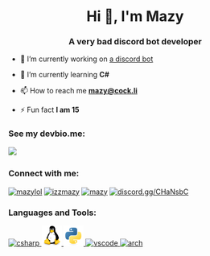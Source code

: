 <h1 align="center">Hi 👋, I'm Mazy</h1>
<h3 align="center">A very bad discord bot developer</h3>

- 🔭 I’m currently working on [a discord bot](https://discord.com/oauth2/authorize?client_id=882087510577139733&permissions=8&scope=bot%20applications.commands)

- 🌱 I’m currently learning **C#**

- 📫 How to reach me **mazy@cock.li**

- ⚡ Fun fact **I am 15**

### See my devbio.me:
[![](https://devbio.me/api/widget/mazy.png)](https://devbio.me/u/mazy)

<h3 align="left">Connect with me:</h3>
<p align="left">
<a href="https://twitter.com/mazylol" target="blank"><img align="center" src="https://raw.githubusercontent.com/rahuldkjain/github-profile-readme-generator/master/src/images/icons/Social/twitter.svg" alt="mazylol" height="30" width="40" /></a>
<a href="https://instagram.com/izzmazy" target="blank"><img align="center" src="https://raw.githubusercontent.com/rahuldkjain/github-profile-readme-generator/master/src/images/icons/Social/instagram.svg" alt="izzmazy" height="30" width="40" /></a>
<a href="https://www.youtube.com/c/mazy" target="blank"><img align="center" src="https://raw.githubusercontent.com/rahuldkjain/github-profile-readme-generator/master/src/images/icons/Social/youtube.svg" alt="mazy" height="30" width="40" /></a>
<a href="https://discord.gg/discord.gg/CHaNsbC" target="blank"><img align="center" src="https://raw.githubusercontent.com/rahuldkjain/github-profile-readme-generator/master/src/images/icons/Social/discord.svg" alt="discord.gg/CHaNsbC" height="30" width="40" /></a>
</p>

<h3 align="left">Languages and Tools:</h3>
<p align="left"> <a href="https://www.w3schools.com/cs/" target="_blank"> <img src="https://https://raw.githubusercontent.com/devicons/devicon/master/icons/csharp/csharp-original.svg" alt="csharp" width="40" height="40"/> </a> <a href="https://www.linux.org/" target="_blank"> <img src="https://raw.githubusercontent.com/devicons/devicon/master/icons/linux/linux-original.svg" alt="linux" width="40" height="40"/> </a> <a href="https://www.python.org" target="_blank"> <img src="https://raw.githubusercontent.com/devicons/devicon/master/icons/python/python-original.svg" alt="python" width="40" height="40"/> </a> <a href="https://code.visualstudio.com"><img src="https://github.com/keikomori/icons-badges/blob/master/icons/VSCode/vscode.svg" alt="vscode" width="40" height="40"/> </a> <a href="https://archlinux.org" target="_blank"> <img src="https://cdn0.iconfinder.com/data/icons/flat-round-system/512/archlinux-512.png" alt="arch" width="40" height="40"/> </a> </p>
